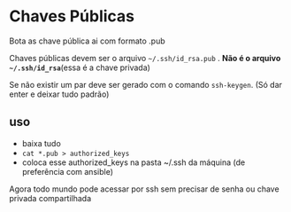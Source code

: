 # Chaves Públicas

Bota as chave pública ai com formato .pub 

Chaves públicas devem ser o arquivo ```~/.ssh/id_rsa.pub``` . **Não é o arquivo ```~/.ssh/id_rsa```**(essa é a chave privada)

Se não existir um par deve ser gerado com o comando ```ssh-keygen```. (Só dar enter e deixar tudo padrão)

## uso 
- baixa tudo 
- ```cat *.pub > authorized_keys ```
- coloca esse authorized_keys na pasta ~/.ssh da máquina (de preferência com ansible) 

Agora todo mundo pode acessar por ssh sem precisar de senha ou chave privada compartilhada 
